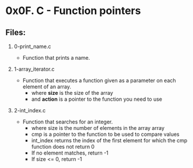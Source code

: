 # 0x0F. C - Function pointers

## Files:

1. 0-print_name.c
   - Function that prints a name.

2. 1-array_iterator.c
   - Function that executes a function given as a parameter on each element of an array.
     - where **size** is the size of the array
     - and **action** is a pointer to the function you need to use

3. 2-int_index.c
   - Function that searches for an integer.
     - where size is the number of elements in the array array
     - cmp is a pointer to the function to be used to compare values
     - int_index returns the index of the first element for which the cmp function does not return 0
     - If no element matches, return -1
     - If size <= 0, return -1

